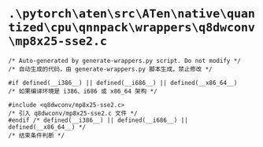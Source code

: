 # `.\pytorch\aten\src\ATen\native\quantized\cpu\qnnpack\wrappers\q8dwconv\mp8x25-sse2.c`

```
/* Auto-generated by generate-wrappers.py script. Do not modify */
/* 自动生成的代码，由 generate-wrappers.py 脚本生成，禁止修改 */

#if defined(__i386__) || defined(__i686__) || defined(__x86_64__)
/* 如果编译环境是 i386、i686 或 x86_64 架构 */

#include <q8dwconv/mp8x25-sse2.c>
/* 引入 q8dwconv/mp8x25-sse2.c 文件 */
#endif /* defined(__i386__) || defined(__i686__) || defined(__x86_64__) */
/* 结束条件判断 */
```